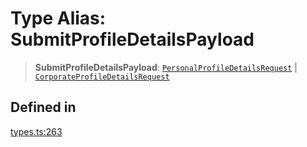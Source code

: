 # Type Alias: SubmitProfileDetailsPayload

> **SubmitProfileDetailsPayload**: [`PersonalProfileDetailsRequest`](/docs/packages/sdk/interfaces/PersonalProfileDetailsRequest.md) \| [`CorporateProfileDetailsRequest`](/docs/packages/sdk/interfaces/CorporateProfileDetailsRequest.md)

## Defined in

[types.ts:263](https://github.com/monerium/js-monorepo/blob/main/packages/sdk/src/types.ts#L263)
